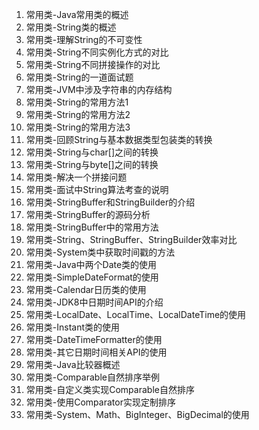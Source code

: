 1. 常用类-Java常用类的概述
2. 常用类-String类的概述
3. 常用类-理解String的不可变性
4. 常用类-String不同实例化方式的对比
5. 常用类-String不同拼接操作的对比
6. 常用类-String的一道面试题
7. 常用类-JVM中涉及字符串的内存结构
8. 常用类-String的常用方法1
9. 常用类-String的常用方法2
10. 常用类-String的常用方法3
11. 常用类-回顾String与基本数据类型包装类的转换
12. 常用类-String与char[]之间的转换
13. 常用类-String与byte[]之间的转换
14. 常用类-解决一个拼接问题
15. 常用类-面试中String算法考查的说明
16. 常用类-StringBuffer和StringBuilder的介绍
17. 常用类-StringBuffer的源码分析
18. 常用类-StringBuffer中的常用方法
19. 常用类-String、StringBuffer、StringBuilder效率对比
20. 常用类-System类中获取时间戳的方法
21. 常用类-Java中两个Date类的使用
22. 常用类-SimpleDateFormat的使用
23. 常用类-Calendar日历类的使用
24. 常用类-JDK8中日期时间API的介绍
25. 常用类-LocalDate、LocalTime、LocalDateTime的使用
26. 常用类-Instant类的使用
27. 常用类-DateTimeFormatter的使用
28. 常用类-其它日期时间相关API的使用
29. 常用类-Java比较器概述
30. 常用类-Comparable自然排序举例
31. 常用类-自定义类实现Comparable自然排序
32. 常用类-使用Comparator实现定制排序
33. 常用类-System、Math、BigInteger、BigDecimal的使用

